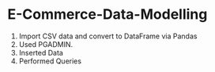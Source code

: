 # E-Commerce-Data-Modelling
1. Import CSV data and convert to DataFrame via Pandas
2. Used PGADMIN.
3. Inserted Data
4. Performed Queries
